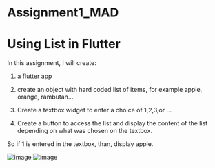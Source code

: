 # Assignment1_MAD

# Using List in Flutter

In this assignment, I will create:

1) a flutter app

2) create an object with hard coded list of items, for example apple, orange, rambutan...

3) Create a textbox widget to enter a choice of 1,2,3,or ...

4) Create a button to access the list and display the content of the list depending on what was chosen on the textbox. 

So if 1 is entered in the textbox, than, display apple.


![image](https://user-images.githubusercontent.com/55779908/142652327-1b98efdb-5399-40e2-9204-c217f8821720.png)
![image](https://user-images.githubusercontent.com/55779908/142650846-e335fe25-3bad-45cf-8d1d-7e4ce30c819f.png)

